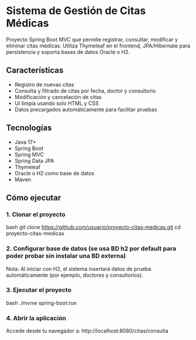 # Sistema de Gestión de Citas Médicas

Proyecto Spring Boot MVC que permite registrar, consultar, modificar y eliminar citas médicas. Utiliza Thymeleaf en el frontend, JPA/Hibernate para persistencia y soporta bases de datos Oracle o H2.

## Características

- Registro de nuevas citas
- Consulta y filtrado de citas por fecha, doctor y consultorio
- Modificación y cancelación de citas
- UI limpia usando solo HTML y CSS
- Datos precargados automáticamente para facilitar pruebas

## Tecnologías

- Java 17+
- Spring Boot
- Spring MVC
- Spring Data JPA
- Thymeleaf
- Oracle o H2 como base de datos
- Maven

## Cómo ejecutar

### 1. Clonar el proyecto

bash
git clone https://github.com/usuario/proyecto-citas-medicas.git
cd proyecto-citas-medicas


### 2. Configurar base de datos (se usa BD h2 por default para poder probar sin instalar una BD externa)

Nota: Al iniciar con H2, el sistema insertará datos de prueba automáticamente 
(por ejemplo, doctores y consultorios).


### 3. Ejecutar el proyecto

bash
./mvnw spring-boot:run


### 4. Abrir la aplicación

Accede desde tu navegador a:
http://localhost:8080/citas/consulta
